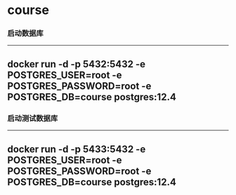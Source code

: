 # course
### 启动数据库
---
docker run -d -p 5432:5432 -e POSTGRES_USER=root -e POSTGRES_PASSWORD=root -e POSTGRES_DB=course postgres:12.4
---

### 启动测试数据库
---
docker run -d -p 5433:5432 -e POSTGRES_USER=root -e POSTGRES_PASSWORD=root -e POSTGRES_DB=course postgres:12.4
---
